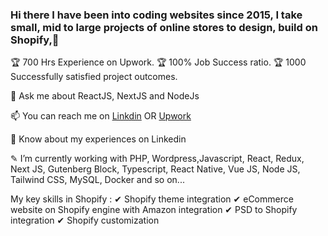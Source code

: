 ### Hi there I have been into coding websites since 2015, I take small, mid to large projects of online stores to design, build on Shopify,👋
🏆 700 Hrs Experience on Upwork.
🏆 100% Job Success ratio.
🏆 1000 Successfully satisfied project outcomes.

💬 Ask me about ReactJS, NextJS and NodeJs

📫 You can reach me on <a href="https://www.linkedin.com/in/dharti-tejani-certified-shopify-expert-5804061b0" rel="nofollow">Linkdin</a> OR <a href="https://www.upwork.com/freelancers/~01b72d288baa55273c" rel="nofollow">Upwork</a>

📄 Know about my experiences on Linkedin

✎   I’m currently working with PHP, Wordpress,Javascript, React, Redux, Next JS, Gutenberg Block, Typescript, React Native, Vue JS, Node JS, Tailwind CSS, MySQL, Docker and so on...


My key skills in Shopify :
✔ Shopify theme integration
✔ eCommerce website on Shopify engine with Amazon integration
✔ PSD to Shopify integration
✔ Shopify customization
<!--
**dharti-tejani/dharti-tejani** is a ✨ _special_ ✨ repository because its `README.md` (this file) appears on your GitHub profile.

Here are some ideas to get you started:

- 🔭 I’m currently working on ...
- 🌱 I’m currently learning ...
- 👯 I’m looking to collaborate on ...
- 🤔 I’m looking for help with ...
- 💬 Ask me about ...
- 📫 How to reach me: ...
- 😄 Pronouns: ...
- ⚡ Fun fact: ...
-->
